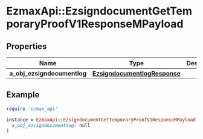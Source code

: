 # EzmaxApi::EzsigndocumentGetTemporaryProofV1ResponseMPayload

## Properties

| Name | Type | Description | Notes |
| ---- | ---- | ----------- | ----- |
| **a_obj_ezsigndocumentlog** | [**EzsigndocumentlogResponse**](EzsigndocumentlogResponse.md) |  |  |

## Example

```ruby
require 'ezmax_api'

instance = EzmaxApi::EzsigndocumentGetTemporaryProofV1ResponseMPayload.new(
  a_obj_ezsigndocumentlog: null
)
```

